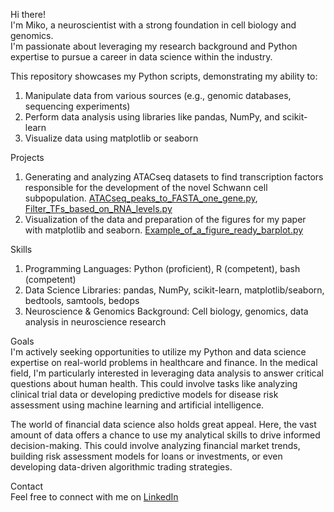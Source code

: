 Hi there!  
I'm Miko, a neuroscientist with a strong foundation in cell biology and genomics.  
I'm passionate about leveraging my research background and Python expertise to pursue a career in data science within the industry.

This repository showcases my Python scripts, demonstrating my ability to:
1) Manipulate data from various sources (e.g., genomic databases, sequencing experiments)
2) Perform data analysis using libraries like pandas, NumPy, and scikit-learn
3) Visualize data using matplotlib or seaborn

Projects
1) Generating and analyzing ATACseq datasets to find transcription factors responsible for the development of the novel Schwann cell subpopulation. [ATACseq_peaks_to_FASTA_one_gene.py](https://github.com/MikoKozlowski/Portfolio/blob/main/ATACseq_peaks_to_FASTA_one_gene.py), [Filter_TFs_based_on_RNA_levels.py](https://github.com/MikoKozlowski/Portfolio/blob/main/Filter_TFs_based_on_RNA_levels.py)
2) Visualization of the data and preparation of the figures for my paper with matplotlib and seaborn. [Example_of_a_figure_ready_barplot.py](https://github.com/MikoKozlowski/Portfolio/blob/main/Example_of_a_figure_ready_barplot)

Skills
1) Programming Languages: Python (proficient), R (competent), bash (competent)
2) Data Science Libraries: pandas, NumPy, scikit-learn, matplotlib/seaborn, bedtools, samtools, bedops
3) Neuroscience & Genomics Background: Cell biology, genomics, data analysis in neuroscience research

Goals  
I'm actively seeking opportunities to utilize my Python and data science expertise on real-world problems in healthcare and finance.  In the medical field, I'm particularly interested in leveraging data analysis to answer critical questions about human health. This could involve tasks like analyzing clinical trial data or developing predictive models for disease risk assessment using machine learning and artificial intelligence.

The world of financial data science also holds great appeal. Here, the vast amount of data offers a chance to use my analytical skills to drive informed decision-making. This could involve analyzing financial market trends, building risk assessment models for loans or investments, or even developing data-driven algorithmic trading strategies.

Contact  
Feel free to connect with me on [LinkedIn](https://linkedin.com/in/mikołaj-kozłowski-867962192)
